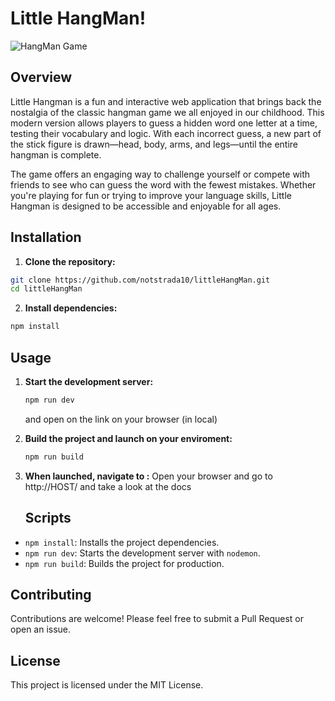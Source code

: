 # Little HangMan!

![HangMan Game](https://media.istockphoto.com/id/1196954772/vector/simple-illustration-of-hangman-game.jpg?s=612x612&w=0&k=20&c=Z_Sxdqu4i100u0qeSsVdX_M--VoXgPISK83gBJCf3LM=)



## Overview

Little Hangman is a fun and interactive web application that brings back the nostalgia of the classic hangman game we all enjoyed in our childhood. This modern version allows players to guess a hidden word one letter at a time, testing their vocabulary and logic. With each incorrect guess, a new part of the stick figure is drawn—head, body, arms, and legs—until the entire hangman is complete.

The game offers an engaging way to challenge yourself or compete with friends to see who can guess the word with the fewest mistakes. Whether you're playing for fun or trying to improve your language skills, Little Hangman is designed to be accessible and enjoyable for all ages.


## Installation 

1. **Clone the repository:**
  ```sh
  git clone https://github.com/notstrada10/littleHangMan.git
  cd littleHangMan
  ```

2. **Install dependencies:**
  ```sh
  npm install
  ```

## Usage

1. **Start the development server:**
    ```sh
    npm run dev
    ```
    and open on the link on your browser (in local)

2. **Build the project and launch on your enviroment:**
    ```sh
    npm run build
    ```
3. **When launched, navigate to :**
    Open your browser and go to http://HOST/ and take a look at the docs

   ## Scripts

- `npm install`: Installs the project dependencies.
- `npm run dev`: Starts the development server with `nodemon`.
- `npm run build`: Builds the project for production.

## Contributing
Contributions are welcome! Please feel free to submit a Pull Request or open an issue.

## License
This project is licensed under the MIT License.
